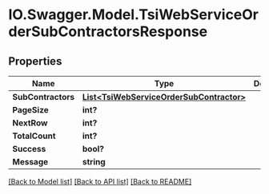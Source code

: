 # IO.Swagger.Model.TsiWebServiceOrderSubContractorsResponse
## Properties

Name | Type | Description | Notes
------------ | ------------- | ------------- | -------------
**SubContractors** | [**List&lt;TsiWebServiceOrderSubContractor&gt;**](TsiWebServiceOrderSubContractor.md) |  | [optional] 
**PageSize** | **int?** |  | [optional] 
**NextRow** | **int?** |  | [optional] 
**TotalCount** | **int?** |  | [optional] 
**Success** | **bool?** |  | [optional] 
**Message** | **string** |  | [optional] 

[[Back to Model list]](../README.md#documentation-for-models) [[Back to API list]](../README.md#documentation-for-api-endpoints) [[Back to README]](../README.md)


